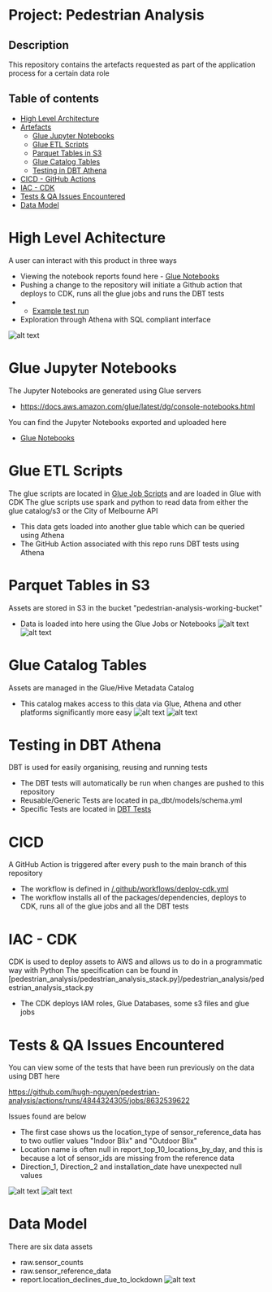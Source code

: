 Project: Pedestrian Analysis
=========

## Description
This repository contains the artefacts requested as part of the application process for a certain data role

## Table of contents
<!--ts-->
   * [High Level Architecture](#high-level-architecture)
   * [Artefacts](#artefacts)
      * [Glue Jupyter Notebooks](#glue-jupyter-notebooks)
      * [Glue ETL Scripts](#glue-etl-scripts)
      * [Parquet Tables in S3](#parquet-tables-in-s3)
      * [Glue Catalog Tables](#glue-catalog-tables)
      * [Testing in DBT Athena](#testing-in-dbt-athena)
   * [CICD - GitHub Actions](#cicd---github-actions)
   * [IAC - CDK](#iac---cdk)
   * [Tests & QA Issues Encountered](#tests--qa-issues-encountered)
   * [Data Model](#data-model)
<!--te-->

High Level Achitecture
============
A user can interact with this product in three ways
- Viewing the notebook reports found here - [Glue Notebooks](glue_notebooks/)
- Pushing a change to the repository will initiate a Github action that deploys to CDK, runs all the glue jobs and runs the DBT tests
- - [Example test run](https://github.com/hugh-nguyen/pedestrian-analysis/actions/runs/4847011503/jobs/8636882021)
- Exploration through Athena with SQL compliant interface

![alt text](/images/pa-hl-architecture.png)

Glue Jupyter Notebooks
============
The Jupyter Notebooks are generated using Glue servers 
- https://docs.aws.amazon.com/glue/latest/dg/console-notebooks.html

You can find the Jupyter Notebooks exported and uploaded here
- [Glue Notebooks](glue_notebooks/)


Glue ETL Scripts
============

The glue scripts are located in [Glue Job Scripts](/glue_job_scripts) and are loaded in Glue with CDK
The glue scripts use spark and python to read data from either the glue catalog/s3 or the City of Melbourne API
- This data gets loaded into another glue table which can be queried using Athena
- The GitHub Action associated with this repo runs DBT tests using Athena

Parquet Tables in S3
============
Assets are stored in S3 in the bucket "pedestrian-analysis-working-bucket"
- Data is loaded into here using the Glue Jobs or Notebooks
![alt text](/images/pa-s3-parquet-1.png)
![alt text](/images/pa-s3-parquet-2.png)

Glue Catalog Tables
============
Assets are managed in the Glue/Hive Metadata Catalog
- This catalog makes access to this data via Glue, Athena and other platforms significantly more easy
![alt text](/images/pa-glue-cat-1.png)
![alt text](/images/pa-glue-cat-2.png)

Testing in DBT Athena
============
DBT is used for easily organising, reusing and running tests
- The DBT tests will automatically be run when changes are pushed to this repository
- Reusable/Generic Tests are located in pa_dbt/models/schema.yml
- Specific Tests are located in [DBT Tests](pa_dbt/tests)


CICD
============
A GitHub Action is triggered after every push to the main branch of this repository
- The workflow is defined in [/.github/workflows/deploy-cdk.yml](/.github/workflows/deploy-cdk.yml)
- The workflow installs all of the packages/dependencies, deploys to CDK, runs all of the glue jobs and all the DBT tests

IAC - CDK
============
CDK is used to deploy assets to AWS and allows us to do in a programmatic way with Python
The specification can be found in [pedestrian_analysis/pedestrian_analysis_stack.py]/pedestrian_analysis/pedestrian_analysis_stack.py
- The CDK deploys IAM roles, Glue Databases, some s3 files and glue jobs


Tests & QA Issues Encountered
============
You can view some of the tests that have been run previously on the data using DBT here

https://github.com/hugh-nguyen/pedestrian-analysis/actions/runs/4844324305/jobs/8632539622

Issues found are below

- The first case shows us the location_type of sensor_reference_data has to two outlier values "Indoor Blix" and "Outdoor Blix"
- Location name is often null in report_top_10_locations_by_day, and this is because a lot of 
sensor_ids are missing from the reference data
- Direction_1, Direction_2 and installation_date have unexpected null values

![alt text](/images/pa-dbt-1.png)
![alt text](/images/pa-dbt-2.png)

Data Model
============
There are six data assets
- raw.sensor_counts
- raw.sensor_reference_data
- report.location_declines_due_to_lockdown
![alt text](/images/pa-data-model.png)